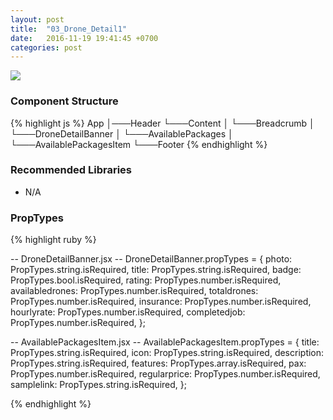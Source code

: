 ```yaml
---
layout: post
title:  "03_Drone_Detail1"
date:   2016-11-19 19:41:45 +0700
categories: post
---
```


<img src="{{ site.github.url }}/images/posts/2016-11-19/03_Drone_Detail1.jpg">

### Component Structure

{% highlight js %}
App
│───Header
└───Content
│   └───Breadcrumb
│   └───DroneDetailBanner
│   └───AvailablePackages
│       └───AvailablePackagesItem
└───Footer
{% endhighlight %}

### Recommended Libraries

* N/A

### PropTypes

{% highlight ruby %}

-- DroneDetailBanner.jsx --
DroneDetailBanner.propTypes = {
  photo: PropTypes.string.isRequired,
  title: PropTypes.string.isRequired,
  badge: PropTypes.bool.isRequired,
  rating: PropTypes.number.isRequired,
  availabledrones: PropTypes.number.isRequired,
  totaldrones: PropTypes.number.isRequired,
  insurance: PropTypes.number.isRequired,
  hourlyrate: PropTypes.number.isRequired,
  completedjob: PropTypes.number.isRequired,
};

-- AvailablePackagesItem.jsx --
AvailablePackagesItem.propTypes = {
  title: PropTypes.string.isRequired,
  icon: PropTypes.string.isRequired,
  description: PropTypes.string.isRequired,
  features: PropTypes.array.isRequired,
  pax: PropTypes.number.isRequired,
  regularprice: PropTypes.number.isRequired,
  samplelink: PropTypes.string.isRequired,
};

{% endhighlight %}
